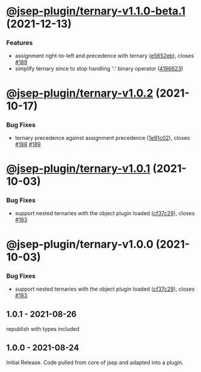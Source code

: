 # [@jsep-plugin/ternary-v1.1.0-beta.1](https://github.com/EricSmekens/jsep/compare/@jsep-plugin/ternary-v1.0.2...@jsep-plugin/ternary-v1.1.0-beta.1) (2021-12-13)


### Features

* assignment right-to-left and precedence with ternary ([e5652eb](https://github.com/EricSmekens/jsep/commit/e5652ebfff9c7d9b730bb0f21a1f4f22b1e3787d)), closes [#189](https://github.com/EricSmekens/jsep/issues/189)
* simplify ternary since to stop handling ':' binary operator ([4196623](https://github.com/EricSmekens/jsep/commit/419662398101bfc07c646375b966a7427713fb70))

# [@jsep-plugin/ternary-v1.0.2](https://github.com/EricSmekens/jsep/compare/@jsep-plugin/ternary-v1.0.1...@jsep-plugin/ternary-v1.0.2) (2021-10-17)


### Bug Fixes

* ternary precedence against assignment precedence ([1e91c02](https://github.com/EricSmekens/jsep/commit/1e91c02a4b6182e1b3919ae133624763917a827f)), closes [#188](https://github.com/EricSmekens/jsep/issues/188) [#189](https://github.com/EricSmekens/jsep/issues/189)

# [@jsep-plugin/ternary-v1.0.1](https://github.com/EricSmekens/jsep/compare/@jsep-plugin/ternary-v1.0.0...@jsep-plugin/ternary-v1.0.1) (2021-10-03)


### Bug Fixes

* support nested ternaries with the object plugin loaded ([cf37c29](https://github.com/EricSmekens/jsep/commit/cf37c29940c99355e591849f1f7c0cef6e7ca1af)), closes [#183](https://github.com/EricSmekens/jsep/issues/183)

# @jsep-plugin/ternary-v1.0.0 (2021-10-03)


### Bug Fixes

* support nested ternaries with the object plugin loaded ([cf37c29](https://github.com/EricSmekens/jsep/commit/cf37c29940c99355e591849f1f7c0cef6e7ca1af)), closes [#183](https://github.com/EricSmekens/jsep/issues/183)

## 1.0.1 - 2021-08-26
republish with types included

## 1.0.0 - 2021-08-24
Initial Release. Code pulled from core of jsep and adapted into a plugin.
